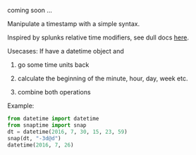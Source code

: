 coming soon ...


Manipulate a timestamp with a simple syntax.

Inspired by splunks relative time modifiers, see dull docs [here](http://docs.splunk.com/Documentation/Splunk/latest/SearchReference/SearchTimeModifiers#How_to_specify_relative_time_modifiers).

Usecases:
If have a datetime object and

1. go some time units back

2. calculate the beginning of the minute, hour, day, week etc.

3. combine both operations

Example:

```python
from datetime import datetime
from snaptime import snap
dt = datetime(2016, 7, 30, 15, 23, 59)
snap(dt, "-3d@d")
datetime(2016, 7, 26)
```



